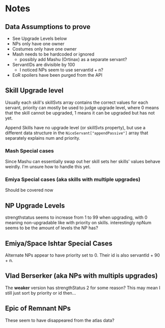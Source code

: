 # Notes

## Data Assumptions to prove

- See Upgrade Levels below
- NPs only have one owner
- Costumes only have one owner
- Mash needs to be hardcoded or ignored
  - possibly add Mashu (Ortinax) as a separate servant?
- ServantIDs are divisible by 100
  - I noticed NPs seem to use servantId + n?
- EoR spoilers have been purged from the API

## Skill Upgrade level

Usually each skill's skillSvts array contains the correct values for each servant, priority can mostly be used to judge upgrade level, where 0 means that the skill cannot be upgraded, 1 means it can be upgraded but has not yet.

Append Skills have no upgrade level (or skillSvts property), but use a different data structure in the `NiceServant["appendPassive"]` array that separately explains num and priority.

### Mash Special cases

Since Mashu can essentially swap out her skill sets her skills' values behave weirdly. I'm unsure how to handle this yet.

### Emiya Special cases (aka skills with multiple upgrades)

Should be covered now

## NP Upgrade Levels

strengthstatus seems to increase from 1 to 99 when upgrading, with 0 meaning non-upgradable like with priority on skills. interestingly npNum seems to be the amount of levels the NP has?

## Emiya/Space Ishtar Special Cases

Alternate NPs appear to have priority set to 0. Their id is also servantId + 90 + n.

## Vlad Berserker (aka NPs with multipls upgrades)

The **weaker** version has strengthStatus 2 for some reason? This may mean I still just sort by priority or id then...

## Epic of Remnant NPs

These seem to have disappeared from the atlas data?

